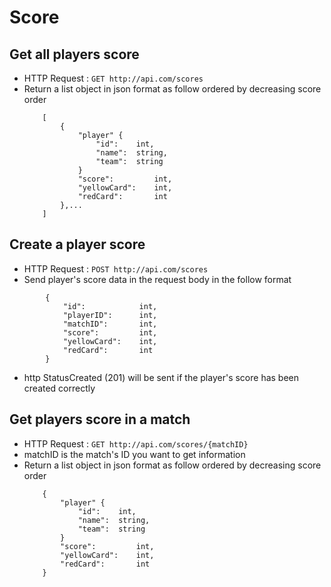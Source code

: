 # Score

## Get all players score
* HTTP Request : ```GET http://api.com/scores```
* Return a list object in json format as follow ordered by decreasing score order
    ``` 
        [
            {
                "player" {
                    "id":    int,
                    "name":  string,
                    "team":  string
                }
                "score":         int,
                "yellowCard":    int,
                "redCard":       int
            },...
        ]
    ```

## Create a player score
* HTTP Request : ```POST http://api.com/scores```
* Send player's score data in the request body in the follow format 
``` 
        {  
            "id":            int,
            "playerID":      int, 
            "matchID":       int, 
            "score":         int, 
            "yellowCard":    int, 
            "redCard":       int 
        }
```
* http StatusCreated (201) will be sent if the player's score has been created correctly

## Get players score in a match
* HTTP Request : ```GET http://api.com/scores/{matchID}```
* matchID is the match's ID you want to get information
* Return a list object in json format as follow ordered by decreasing score order
    ``` 
        {
            "player" {
                "id":    int,
                "name":  string,
                "team":  string
            }
            "score":         int,
            "yellowCard":    int,
            "redCard":       int
        }
    ```